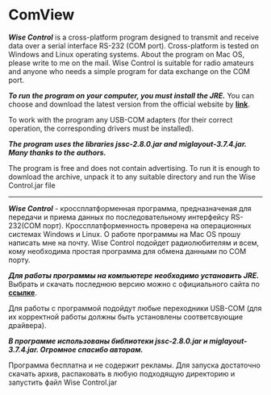 # ComView

***Wise Control*** is a cross-platform program designed to transmit and receive data over a serial interface RS-232 (COM port). Cross-platform is tested on Windows and Linux operating systems. About the program on Mac OS, please write to me on the mail. Wise Control is suitable for radio amateurs and anyone who needs a simple program for data exchange on the COM port.

***To run the program on your computer, you must install the JRE.*** You can choose and download the latest version from the official website by **[link](http://www.oracle.com/technetwork/java/javase/downloads/jre8-downloads-2133155.html)**.

To work with the program any USB-COM adapters (for their correct operation, the corresponding drivers must be installed).

***The program uses the libraries jssc-2.8.0.jar and miglayout-3.7.4.jar. Many thanks to the authors.***

The program is free and does not contain advertising. To run it is enough to download the archive, unpack it to any suitable directory and run the Wise Control.jar file

<hr>

***Wise Control*** - кроссплатформенная программа, предназначеная для передачи и приема данных по последовательному интерфейсу
RS-232(COM порт). Кроссплатформенность проверена на операционных системах Windows и Linux. О работе программы на
Mac OS прошу написать мне на почту. Wise Control подойдет радиолюбителям и всем, кому необходима простая программа для обмена данными по COM порту.

***Для работы программы на компьютере необходимо установить JRE.*** Выбрать и скачать последнюю версию можно с официального сайта по **[ссылке](http://www.oracle.com/technetwork/java/javase/downloads/jre8-downloads-2133155.html)**.

Для работы с программой подойдут любые переходники USB-COM (для их корректной работы должны быть установлены соответсвующие драйвера).

***В программе использованы библиотеки jssc-2.8.0.jar и miglayout-3.7.4.jar. Огромное спасибо авторам.***

Программа бесплатна и не содержит рекламы. Для запуска достаточно скачать архив, распаковать в любую подходящую директорию и запустить файл Wise Control.jar
